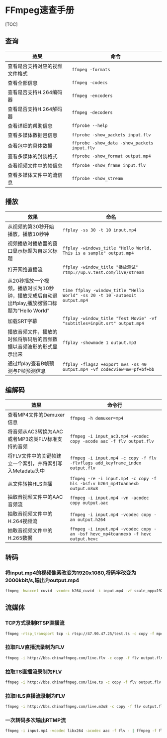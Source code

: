 # FFmpeg速查手册

[TOC]



## 查询

| 效果                           | 命令                                         |
| ------------------------------ | -------------------------------------------- |
| 查看是否支持对应的视频文件格式 | `ffmpeg -formats`                            |
| 查看全部信息                   | `ffmpeg -codecs`                             |
| 查看是否支持H.264编码器        | `ffmpeg -encoders`                           |
| 查看是否支持H.264解码器        | `ffmpeg -decoders`                           |
| 查看详细的帮助信息             | `ffprobe --help`                             |
| 查看多媒体数据包信息           | `ffprobe -show_packets input.flv`            |
| 查看包中的具体数据             | `ffprobe -show_data -show_packets input.flv` |
| 查看多媒体的封装格式           | `ffprobe -show_format output.mp4`            |
| 查看视频文件中的帧信息         | `ffprobe -show_frame input.flv`              |
| 查看多媒体文件中的流信息       | `ffprobe -show_stream`                       |



## 播放

| 效果                                                         | 命名                                                         |
| ------------------------------------------------------------ | ------------------------------------------------------------ |
| 从视频的第30秒开始播放，播放10秒钟                           | `ffplay -ss 30 -t 10 input.mp4`                              |
| 视频播放时播放器的窗口显示标题为自定义标题                   | `ffplay -windows_title "Hello World, This is a sample" output.mp4` |
| 打开网络直播流                                               | `ffplay -window_title "播放测试" rtmp://up.v.test.com/live/stream` |
| 从20秒播放一个视频，播放时长为10秒钟，播放完成后自动退出ffplay,播放器窗口标题为"Hello World" | `time ffplay -window_title "Hello World" -ss 20 -t 10 -autoexit output.mp4` |
| 加载SRT字幕                                                  | `ffplay -window_title "Test Movie" -vf "subtitles=input.srt" output.mp4` |
| 播放音频文件，播放的时候将解码后的音频数据以音频波形的形式显示出来 | `ffplay -showmode 1 output.mp3`                              |
| 通过ffplay查看B帧预测与P帧预测信息                           | `ffplay -flags2 +export_mvs -ss 40 output.mp4 -vf codecview=mv=pf+bf+bb` |



## 编解码

| 效果                                                      | 命令行                                                       |
| --------------------------------------------------------- | ------------------------------------------------------------ |
| 查看MP4文件的Demuxer信息                                  | `ffmpeg -h demuxer=mp4`                                      |
| 将音频从AC3转换为AAC或者MP3这类FLV标准支持的音频          | `ffmpeg -i input_ac3.mp4 -vcodec copy -acode aac -f flv output.flv` |
| 将FLV文件中的关键帧建立一个索引，并将索引写入Metadata头中 | `ffmpeg -i input.mp4 -c copy -f flv -flvflags add_keyframe_index output.flv` |
| 从文件转换HLS直播                                         | `ffmpeg -re -i input.mp4 -c copy -f hls -bsf:v h264_mp4toannexb output.m3u8` |
| 抽取音视频文件中的AAC音频流                               | `ffmpeg -i input.mp4 -vn -acodec copy output.aac`            |
| 抽取音视频文件中的H.264视频流                             | `ffmpeg -i input.mp4 -vcodec copy -an output.h264`           |
| 抽取音视频文件中的H.265数据                               | `ffmpeg -i input.mp4 -vcodec copy -an -bsf hevc_mp4toannexb -f hevc output.hevc` |




## 转码

### 将input.mp4的视频像素改变为1920x1080,将码率改变为2000kbit/s,输出为output.mp4

```sh
ffmpeg -hwaccel cuvid -vcodec h264_cuvid -i input.mp4 -vf scale_npp=1920:1080 -vcodec h264_nvenc -acodec copy -f mp4 -y output.mp4
```



## 流媒体

### TCP方式录制RTSP直播流

```sh
ffmpeg -rtsp_transport tcp -i rtsp://47.90.47.25/test.ts -c copy -f mp4 output.mp4
```

### 拉取FLV直播流录制为FLV

```sh
ffmpeg -i http://bbs.chinaffmpeg.com/live.flv -c copy -f flv output.flv
```

### 拉取TS直播流录制为FLV

```sh
ffmpeg -i http://bbs.chinaffmpeg.com/live.ts -c copy -f flv output.flv
```

### 拉取HLS直播流录制为FLV

```sh
ffmpeg -i http://bbs.chinaffmpeg.com/live.m3u8 -c copy -f flv output.flv
```

### 一次转码多次输出RTMP流

```sh
ffmpeg -i input.mp4 -vcodec libx264 -acodec aac -f flv - | ffmpeg -f flv -i - -c copy -f flv rtmp://publish.chinaffmpeg.com/live/stream1 -c copy -f flv rtmp://publish.chinaffmpeg.com/live/stream2
```

